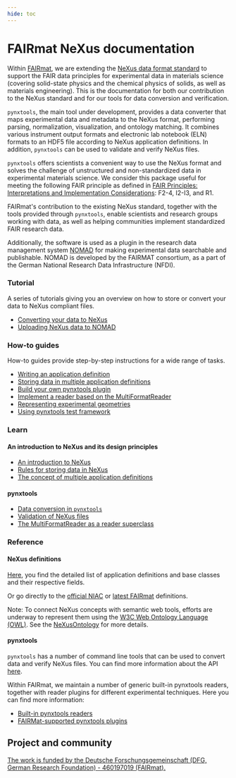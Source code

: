 ```yaml
---
hide: toc
---
```


# FAIRmat NeXus documentation

<!-- A single sentence that says what the product is, succinctly and memorably -->
Within [FAIRmat](https://www.fairmat-nfdi.eu/fairmat/), we are extending the [NeXus data format standard](https://www.nexusformat.org/) to support the FAIR data principles for experimental data in materials science (covering solid-state physics and the chemical physics of solids, as well as materials engineering). This is the documentation for both our contribution to the NeXus standard and for our tools for data conversion and verification.

<!-- A paragraph of one to three short sentences, that describe what the product does. -->
`pynxtools`, the main tool under development, provides a data converter that maps experimental data and metadata to the NeXus format, performing parsing, normalization, visualization, and ontology matching. It combines various instrument output formats and electronic lab notebook (ELN) formats to an HDF5 file according to NeXus application definitions. In addition, `pynxtools` can be used to validate and verify NeXus files.

<!-- A third paragraph of similar length, this time explaining what need the product meets -->
`pynxtools` offers scientists a convenient way to use the NeXus format and solves the challenge of unstructured and non-standardized data in experimental materials science. We consider this package useful for meeting the following FAIR principle as defined in [FAIR Principles: Interpretations and Implementation Considerations](https://direct.mit.edu/dint/article/2/1-2/10/10017/FAIR-Principles-Interpretations-and-Implementation): F2-4, I2-I3, and R1.

<!-- Finally, a paragraph that describes whom the product is useful for. -->
FAIRmat's contribution to the existing NeXus standard, together with the tools provided through `pynxtools`, enable scientists and research groups working with data, as well as helping communities implement standardized FAIR research data.

Additionally, the software is used as a plugin in the research data management system [NOMAD](https://nomad-lab.eu/nomad-lab/) for making experimental data searchable and publishable. NOMAD is developed by the FAIRMAT consortium, as a part of the German National Research Data Infrastructure (NFDI).

<div markdown="block" class="home-grid">
<div markdown="block">

### Tutorial

A series of tutorials giving you an overview on how to store or convert your data to NeXus compliant files.

- [Converting your data to NeXus](tutorial/converting-data-to-nexus.md)
- [Uploading NeXus data to NOMAD](tutorial/nexus-to-nomad.md)

</div>
<div markdown="block">

### How-to guides

How-to guides provide step-by-step instructions for a wide range of tasks.

- [Writing an application definition](how-tos/writing-an-appdef.md)
- [Storing data in multiple application definitions](how-tos/using-multiple-appdefs.md)
- [Build your own pynxtools plugin](how-tos/build-a-plugin.md)
- [Implement a reader based on the MultiFormatReader](how-tos/use-multi-format-reader.md)
- [Representing experimental geometries](how-tos/transformations.md)
- [Using pynxtools test framework](how-tos/using-pynxtools-test-framework.md)

</div>

<div markdown="block">

### Learn

#### An introduction to NeXus and its design principles

- [An introduction to NeXus](learn/nexus-primer.md)
- [Rules for storing data in NeXus](learn/nexus-rules.md)
- [The concept of multiple application definitions](learn/multiple-appdefs.md)

#### pynxtools

- [Data conversion in `pynxtools`](learn/dataconverter-and-readers.md)
- [Validation of NeXus files](learn/nexus-validation.md)
- [The MultiFormatReader as a reader superclass](learn/multi-format-reader.md)

</div>
<div markdown="block">

### Reference

#### NeXus definitions
[Here](reference/definitions.md), you find the detailed list of application definitions and base classes and their respective fields.

Or go directly to the [official NIAC](https://manual.nexusformat.org/classes/index.html)
 or [latest FAIRmat](https://fairmat-nfdi.github.io/nexus_definitions/) definitions.

Note: To connect NeXus concepts with semantic web tools, efforts are underway to represent them using the [W3C Web Ontology Language (OWL)](https://www.w3.org/OWL/). See the [NeXusOntology](https://github.com/FAIRmat-NFDI/NeXusOntology) for more details.

#### pynxtools

`pynxtools` has a number of command line tools that can be used to convert data and verify NeXus files. You can find more information about the API [here](reference/cli-api.md).

Within FAIRmat, we maintain a number of generic built-in pynxtools readers, together with reader plugins for different experimental techniques. Here you can find more information:

- [Built-in pynxtools readers](reference/built-in-readers.md)
- [FAIRMat-supported pynxtools plugins](reference/plugins.md)


</div>
</div>

<h2>Project and community</h2>

[The work is funded by the Deutsche Forschungsgemeinschaft (DFG, German Research Foundation) - 460197019 (FAIRmat).](https://gepris.dfg.de/gepris/projekt/460197019?language=en)